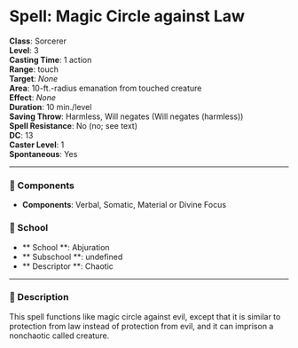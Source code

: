 
# Spell: Magic Circle against Law
**Class**: Sorcerer  
**Level**: 3  
**Casting Time**: 1 action  
**Range**: touch  
**Target**: _None_  
**Area**: 10-ft.-radius emanation from touched creature  
**Effect**: _None_  
**Duration**: 10 min./level  
**Saving Throw**: Harmless, Will negates (Will negates (harmless))  
**Spell Resistance**: No (no; see text)  
**DC**: 13  
**Caster Level**: 1  
**Spontaneous**: Yes

---

### 🔮 Components
- **Components**: Verbal, Somatic, Material or Divine Focus

### 🏫 School
- ** School **: Abjuration
- ** Subschool **: undefined
- ** Descriptor **: Chaotic
---

### 📜 Description
This spell functions like magic circle against evil, except that it is similar to protection from law instead of protection from evil, and it can imprison a nonchaotic called creature.
